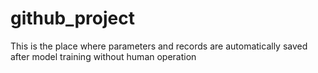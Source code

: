 # github_project
 
This is the place where parameters and records are automatically saved after model training without human operation

